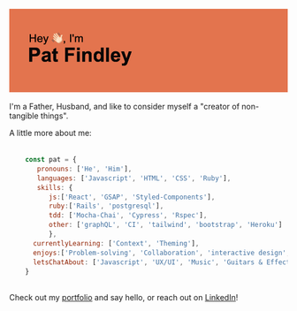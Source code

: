 ![header](https://github.com/Patfindley/Patfindley/blob/main/header.png?raw=true)

<p >I'm a Father, Husband, and like to consider myself a "creator of non-tangible things".</p>
  <p > A little more about me: </p>
  
```js  
    
    const pat = {
       pronouns: ['He', 'Him'],
       languages: ['Javascript', 'HTML', 'CSS', 'Ruby'],
       skills: {
          js:['React', 'GSAP', 'Styled-Components'],
          ruby:['Rails', 'postgresql'],
          tdd: ['Mocha-Chai', 'Cypress', 'Rspec'],
          other: ['graphQL', 'CI', 'tailwind', 'bootstrap', 'Heroku']
          },
      currentlyLearning: ['Context', 'Theming'],
      enjoys:['Problem-solving', 'Collaboration', 'interactive design', 'organization'],
      letsChatAbout: ['Javascript', 'UX/UI', 'Music', 'Guitars & Effects', 'Video Games']
    }
  
```
<p>Check out my <a href='patfindleycodes.com' target='_blank'>portfolio</a> and say hello, or reach out on <a href='https://www.linkedin.com/in/patfindley/' target='_blank'>LinkedIn</a>!</p>

<!-- ### Currently Working On:
My <a href='patfindleycodes.com' target='_blank'>Portfolio Website</a> <br/>
An App with some friends to decide <a href='https://mysterious-cove-94790.herokuapp.com/' target='_blank'>What We Eatin'</a> -->

